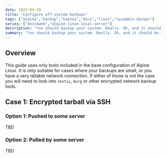 ```yaml
---
date: 2022-04-29
title: "Configure off-system backups"
tags: ["alpine","backup","howtos","docs","linux","sysadmin-devops"]
series: ["docs4web","alpine-linux-local-server"]
description: "You should backup your system. Really. Oh, and it should be to at least one other system."
summary: "You should backup your system. Really. Oh, and it should be to at least one other system."
---
```


## Overview

This guide uses only tools included in the base configuration of Alpine Linux. It is only suitable for cases where your backups are small, or you have a very reliable network connection. If either of those is not the case you will need to look into `restic`, `borg` or other encrypted network backup tools.

## Case 1: Encrypted tarball via SSH

### Option 1: Pushed to some server

TBD

### Option 2: Pulled by some server

TBD
